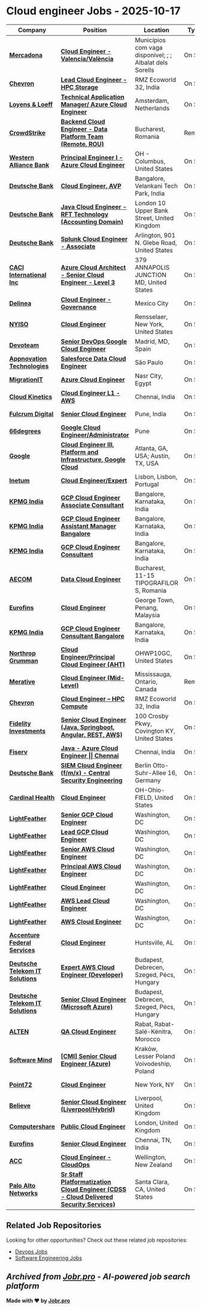 # Cloud engineer Jobs - 2025-10-17

| Company | Position | Location | Type | Date |
| ------- | -------- | -------- | ---- | ------ |
| **[Mercadona](https://www.mercadona.es/)** | **[Cloud Engineer - Valencia/València](https://jobr.pro/job/30372577/cloud-engineer-valenciavalencia?utm_source=github&utm_medium=repo&utm_campaign=github-cloud-engineering-jobs)** | Municípios com vaga disponível; ; ; Albalat dels Sorells | On Site | Oct 16 |
| **[Chevron](https://www.chevron.com/)** | **[Lead Cloud Engineer - HPC Storage](https://jobr.pro/job/30368994/lead-cloud-engineer-hpc-storage?utm_source=github&utm_medium=repo&utm_campaign=github-cloud-engineering-jobs)** | RMZ Ecoworld 32, India | On Site | Oct 16 |
| **[Loyens & Loeff](https://www.loyensloeff.com/)** | **[Technical Application Manager/ Azure Cloud Engineer](https://jobr.pro/job/30399712/technical-application-manager-azure-cloud-engineer?utm_source=github&utm_medium=repo&utm_campaign=github-cloud-engineering-jobs)** | Amsterdam, Netherlands | On Site | Oct 16 |
| **[CrowdStrike](https://www.crowdstrike.com/)** | **[Backend Cloud Engineer - Data Platform Team (Remote, ROU)](https://jobr.pro/job/30397823/backend-cloud-engineer-data-platform-team-remote-rou?utm_source=github&utm_medium=repo&utm_campaign=github-cloud-engineering-jobs)** | Bucharest, Romania | Remote | Oct 16 |
| **[Western Alliance Bank](https://www.westernalliancebancorporation.com/)** | **[Principal Engineer I - Azure Cloud Engineer](https://jobr.pro/job/30405630/principal-engineer-i-azure-cloud-engineer?utm_source=github&utm_medium=repo&utm_campaign=github-cloud-engineering-jobs)** | OH - Columbus, United States | On Site | Oct 16 |
| **[Deutsche Bank](https://www.db.com/)** | **[Cloud Engineer, AVP](https://jobr.pro/job/30408744/cloud-engineer-avp?utm_source=github&utm_medium=repo&utm_campaign=github-cloud-engineering-jobs)** | Bangalore, Velankani Tech Park, India | On Site | Oct 16 |
| **[Deutsche Bank](https://www.db.com/)** | **[Java Cloud Engineer - RFT Technology (Accounting Domain)](https://jobr.pro/job/30408730/java-cloud-engineer-rft-technology-accounting-domain?utm_source=github&utm_medium=repo&utm_campaign=github-cloud-engineering-jobs)** | London 10 Upper Bank Street, United Kingdom | On Site | Oct 16 |
| **[Deutsche Bank](https://www.db.com/)** | **[Splunk Cloud Engineer - Associate](https://jobr.pro/job/30408716/splunk-cloud-engineer-associate?utm_source=github&utm_medium=repo&utm_campaign=github-cloud-engineering-jobs)** | Arlington, 901 N. Glebe Road, United States | On Site | Oct 16 |
| **[CACI International Inc](https://www.caci.com/)** | **[Azure Cloud Architect - Senior Cloud Engineer - Level 3](https://jobr.pro/job/30411859/azure-cloud-architect-senior-cloud-engineer-level-3?utm_source=github&utm_medium=repo&utm_campaign=github-cloud-engineering-jobs)** | 379 ANNAPOLIS JUNCTION MD, United States | On Site | Oct 16 |
| **[Delinea](https://delinea.com/)** | **[Cloud Engineer - Governance](https://jobr.pro/job/30327106/cloud-engineer-governance?utm_source=github&utm_medium=repo&utm_campaign=github-cloud-engineering-jobs)** | Mexico City | On Site | Oct 15 |
| **[NYISO](https://www.nyiso.com/)** | **[Cloud Engineer](https://jobr.pro/job/30331599/cloud-engineer?utm_source=github&utm_medium=repo&utm_campaign=github-cloud-engineering-jobs)** | Rensselaer, New York, United States | On Site | Oct 15 |
| **[Devoteam](https://www.devoteam.com/)** | **[Senior DevOps Google Cloud Engineer](https://jobr.pro/job/30310687/senior-devops-google-cloud-engineer?utm_source=github&utm_medium=repo&utm_campaign=github-cloud-engineering-jobs)** | Madrid, MD, Spain | On Site | Oct 15 |
| **[Appnovation Technologies](https://www.appnovation.com/)** | **[Salesforce Data Cloud Engineer](https://jobr.pro/job/30324115/salesforce-data-cloud-engineer?utm_source=github&utm_medium=repo&utm_campaign=github-cloud-engineering-jobs)** | São Paulo | On Site | Oct 15 |
| **[MigrationIT](https://www.migrationit.com/)** | **[Azure Cloud Engineer](https://jobr.pro/job/30265095/azure-cloud-engineer?utm_source=github&utm_medium=repo&utm_campaign=github-cloud-engineering-jobs)** | Nasr City, Egypt | On Site | Oct 15 |
| **[Cloud Kinetics](https://www.cloud-kinetics.com/)** | **[Cloud Engineer L1 - AWS](https://jobr.pro/job/30264463/cloud-engineer-l1-aws?utm_source=github&utm_medium=repo&utm_campaign=github-cloud-engineering-jobs)** | Chennai, India | On Site | Oct 15 |
| **[Fulcrum Digital](https://fulcrumdigital.com/)** | **[Senior Cloud Engineer](https://jobr.pro/job/30261296/senior-cloud-engineer?utm_source=github&utm_medium=repo&utm_campaign=github-cloud-engineering-jobs)** | Pune, India | On Site | Oct 15 |
| **[66degrees](https://66degrees.com/)** | **[Google Cloud Engineer/Administrator](https://jobr.pro/job/30318765/google-cloud-engineeradministrator?utm_source=github&utm_medium=repo&utm_campaign=github-cloud-engineering-jobs)** | Pune | On Site | Oct 15 |
| **[Google](https://www.google.com/)** | **[Cloud Engineer III, Platform and Infrastructure, Google Cloud](https://jobr.pro/job/30251963/cloud-engineer-iii-platform-and-infrastructure-google-cloud?utm_source=github&utm_medium=repo&utm_campaign=github-cloud-engineering-jobs)** | Atlanta, GA, USA; Austin, TX, USA | On Site | Oct 15 |
| **[Inetum](https://www.inetum.com)** | **[Cloud Engineer/Expert](https://jobr.pro/job/30257801/cloud-engineerexpert?utm_source=github&utm_medium=repo&utm_campaign=github-cloud-engineering-jobs)** | Lisbon, Lisbon, Portugal | On Site | Oct 15 |
| **[KPMG India](https://kpmg.com/)** | **[GCP Cloud Engineer Associate Consultant](https://jobr.pro/job/30271331/gcp-cloud-engineer-associate-consultant?utm_source=github&utm_medium=repo&utm_campaign=github-cloud-engineering-jobs)** | Bangalore, Karnataka, India | On Site | Oct 15 |
| **[KPMG India](https://kpmg.com/)** | **[GCP Cloud Engineer Assistant Manager Bangalore](https://jobr.pro/job/30271330/gcp-cloud-engineer-assistant-manager-bangalore?utm_source=github&utm_medium=repo&utm_campaign=github-cloud-engineering-jobs)** | Bangalore, Karnataka, India | On Site | Oct 15 |
| **[KPMG India](https://kpmg.com/)** | **[GCP Cloud Engineer Consultant](https://jobr.pro/job/30271328/gcp-cloud-engineer-consultant?utm_source=github&utm_medium=repo&utm_campaign=github-cloud-engineering-jobs)** | Bangalore, Karnataka, India | On Site | Oct 15 |
| **[AECOM](https://www.aecom.com)** | **[Data Cloud Engineer](https://jobr.pro/job/30257807/data-cloud-engineer?utm_source=github&utm_medium=repo&utm_campaign=github-cloud-engineering-jobs)** | Bucharest, 11-15 TIPOGRAFILOR S, Romania | On Site | Oct 15 |
| **[Eurofins](https://www.eurofins.com)** | **[Cloud Engineer](https://jobr.pro/job/30257809/cloud-engineer?utm_source=github&utm_medium=repo&utm_campaign=github-cloud-engineering-jobs)** | George Town, Penang, Malaysia | On Site | Oct 15 |
| **[KPMG India](https://kpmg.com/)** | **[GCP Cloud Engineer Consultant Bangalore](https://jobr.pro/job/30271314/gcp-cloud-engineer-consultant-bangalore?utm_source=github&utm_medium=repo&utm_campaign=github-cloud-engineering-jobs)** | Bangalore, Karnataka, India | On Site | Oct 15 |
| **[Northrop Grumman](https://www.northropgrumman.com/)** | **[Cloud Engineer/Principal Cloud Engineer (AHT)](https://jobr.pro/job/30270941/cloud-engineerprincipal-cloud-engineer-aht?utm_source=github&utm_medium=repo&utm_campaign=github-cloud-engineering-jobs)** | OHWP10GC, United States | On Site | Oct 15 |
| **[Merative](https://www.merative.com/)** | **[Cloud Engineer (Mid- Level)](https://jobr.pro/job/30275271/cloud-engineer-mid-level?utm_source=github&utm_medium=repo&utm_campaign=github-cloud-engineering-jobs)** | Mississauga, Ontario, Canada | Remote | Oct 15 |
| **[Chevron](https://www.chevron.com/)** | **[Cloud Engineer – HPC Compute](https://jobr.pro/job/30255569/cloud-engineer-hpc-compute?utm_source=github&utm_medium=repo&utm_campaign=github-cloud-engineering-jobs)** | RMZ Ecoworld 32, India | On Site | Oct 15 |
| **[Fidelity Investments](https://www.fidelity.com/)** | **[Senior Cloud Engineer (Java, Springboot, Angular, REST, AWS)](https://jobr.pro/job/30302742/senior-cloud-engineer-java-springboot-angular-rest-aws?utm_source=github&utm_medium=repo&utm_campaign=github-cloud-engineering-jobs)** | 100 Crosby Pkwy, Covington KY, United States | On Site | Oct 15 |
| **[Fiserv](https://www.fiserv.com/)** | **[Java - Azure Cloud Engineer \|\| Chennai](https://jobr.pro/job/30284114/java-azure-cloud-engineer-chennai?utm_source=github&utm_medium=repo&utm_campaign=github-cloud-engineering-jobs)** | Chennai, India | On Site | Oct 15 |
| **[Deutsche Bank](https://www.db.com/)** | **[SIEM Cloud Engineer (f/m/x) - Central Security Engineering](https://jobr.pro/job/30309584/siem-cloud-engineer-fmx-central-security-engineering?utm_source=github&utm_medium=repo&utm_campaign=github-cloud-engineering-jobs)** | Berlin Otto-Suhr-Allee 16, Germany | On Site | Oct 15 |
| **[Cardinal Health](https://cardinalhealth.com/)** | **[Cloud Engineer](https://jobr.pro/job/30310760/cloud-engineer?utm_source=github&utm_medium=repo&utm_campaign=github-cloud-engineering-jobs)** | OH-Ohio-FIELD, United States | On Site | Oct 15 |
| **[LightFeather](https://lightfeather.io/)** | **[Senior GCP Cloud Engineer](https://jobr.pro/job/30220713/senior-gcp-cloud-engineer?utm_source=github&utm_medium=repo&utm_campaign=github-cloud-engineering-jobs)** | Washington, DC | On Site | Oct 14 |
| **[LightFeather](https://lightfeather.io/)** | **[Lead GCP Cloud Engineer](https://jobr.pro/job/30220709/lead-gcp-cloud-engineer?utm_source=github&utm_medium=repo&utm_campaign=github-cloud-engineering-jobs)** | Washington, DC | On Site | Oct 14 |
| **[LightFeather](https://lightfeather.io/)** | **[Senior AWS Cloud Engineer](https://jobr.pro/job/30220712/senior-aws-cloud-engineer?utm_source=github&utm_medium=repo&utm_campaign=github-cloud-engineering-jobs)** | Washington, DC | On Site | Oct 14 |
| **[LightFeather](https://lightfeather.io/)** | **[Principal AWS Cloud Engineer](https://jobr.pro/job/30220710/principal-aws-cloud-engineer?utm_source=github&utm_medium=repo&utm_campaign=github-cloud-engineering-jobs)** | Washington, DC | On Site | Oct 14 |
| **[LightFeather](https://lightfeather.io/)** | **[Cloud Engineer](https://jobr.pro/job/30220704/cloud-engineer?utm_source=github&utm_medium=repo&utm_campaign=github-cloud-engineering-jobs)** | Washington, DC | On Site | Oct 14 |
| **[LightFeather](https://lightfeather.io/)** | **[AWS Lead Cloud Engineer](https://jobr.pro/job/30220702/aws-lead-cloud-engineer?utm_source=github&utm_medium=repo&utm_campaign=github-cloud-engineering-jobs)** | Washington, DC | On Site | Oct 14 |
| **[LightFeather](https://lightfeather.io/)** | **[AWS Cloud Engineer](https://jobr.pro/job/30220701/aws-cloud-engineer?utm_source=github&utm_medium=repo&utm_campaign=github-cloud-engineering-jobs)** | Washington, DC | On Site | Oct 14 |
| **[Accenture Federal Services](https://www.accenture.com/)** | **[Cloud Engineer](https://jobr.pro/job/30219262/cloud-engineer?utm_source=github&utm_medium=repo&utm_campaign=github-cloud-engineering-jobs)** | Huntsville, AL | On Site | Oct 14 |
| **[Deutsche Telekom IT Solutions](https://www.deutschetelekomitsolutions.hu)** | **[Expert AWS Cloud Engineer (Developer)](https://jobr.pro/job/30211819/expert-aws-cloud-engineer-developer?utm_source=github&utm_medium=repo&utm_campaign=github-cloud-engineering-jobs)** | Budapest, Debrecen, Szeged, Pécs, Hungary | On Site | Oct 14 |
| **[Deutsche Telekom IT Solutions](https://www.deutschetelekomitsolutions.hu)** | **[Senior Cloud Engineer (Microsoft Azure)](https://jobr.pro/job/30211829/senior-cloud-engineer-microsoft-azure?utm_source=github&utm_medium=repo&utm_campaign=github-cloud-engineering-jobs)** | Budapest, Debrecen, Szeged, Pécs, Hungary | On Site | Oct 14 |
| **[ALTEN](https://www.alten.com/)** | **[QA Cloud Engineer](https://jobr.pro/job/30211875/qa-cloud-engineer?utm_source=github&utm_medium=repo&utm_campaign=github-cloud-engineering-jobs)** | Rabat, Rabat-Salé-Kénitra, Morocco | On Site | Oct 14 |
| **[Software Mind](https://softwaremind.com)** | **[\[CMI\] Senior Cloud Engineer (Azure)](https://jobr.pro/job/30229514/cmi-senior-cloud-engineer-azure?utm_source=github&utm_medium=repo&utm_campaign=github-cloud-engineering-jobs)** | Kraków, Lesser Poland Voivodeship, Poland | On Site | Oct 14 |
| **[Point72](https://www.point72.com/)** | **[Cloud Engineer](https://jobr.pro/job/30228401/cloud-engineer?utm_source=github&utm_medium=repo&utm_campaign=github-cloud-engineering-jobs)** | New York, NY | On Site | Oct 14 |
| **[Believe](https://www.believe.com)** | **[Senior Cloud Engineer (Liverpool/Hybrid)](https://jobr.pro/job/30211878/senior-cloud-engineer-liverpoolhybrid?utm_source=github&utm_medium=repo&utm_campaign=github-cloud-engineering-jobs)** | Liverpool, United Kingdom | On Site | Oct 14 |
| **[Computershare](https://www.computershare.com/)** | **[Public Cloud Engineer](https://jobr.pro/job/30193975/public-cloud-engineer?utm_source=github&utm_medium=repo&utm_campaign=github-cloud-engineering-jobs)** | London, United Kingdom | On Site | Oct 14 |
| **[Eurofins](https://www.eurofins.com)** | **[Senior Cloud Engineer](https://jobr.pro/job/30146597/senior-cloud-engineer?utm_source=github&utm_medium=repo&utm_campaign=github-cloud-engineering-jobs)** | Chennai, TN, India | On Site | Oct 14 |
| **[ACC](https://www.acc.co.nz/)** | **[Cloud Engineer - CloudOps](https://jobr.pro/job/30194883/cloud-engineer-cloudops?utm_source=github&utm_medium=repo&utm_campaign=github-cloud-engineering-jobs)** | Wellington, New Zealand | On Site | Oct 14 |
| **[Palo Alto Networks](https://www.paloaltonetworks.com)** | **[Sr Staff Platformatization Cloud Engineer (CDSS - Cloud Delivered Security Services)](https://jobr.pro/job/30133507/sr-staff-platformatization-cloud-engineer-cdss-cloud-delivered-security-services?utm_source=github&utm_medium=repo&utm_campaign=github-cloud-engineering-jobs)** | Santa Clara, CA, United States | On Site | Oct 13 |

## Related Job Repositories

Looking for other opportunities? Check out these related job repositories:

- [Devops Jobs](https://github.com/jobs-jobr-pro/DevOps-Jobs)
- [Software Engineering Jobs](https://github.com/jobs-jobr-pro/Software-Engineering-Jobs)



*Archived from [Jobr.pro](https://jobr.pro?utm_source=github&utm_medium=repo&utm_campaign=github-cloud-engineering-jobs) - AI-powered job search platform*
---

**Made with ❤️ by [Jobr.pro](https://jobr.pro?utm_source=github&utm_medium=repo&utm_campaign=github-cloud-engineering-jobs)**